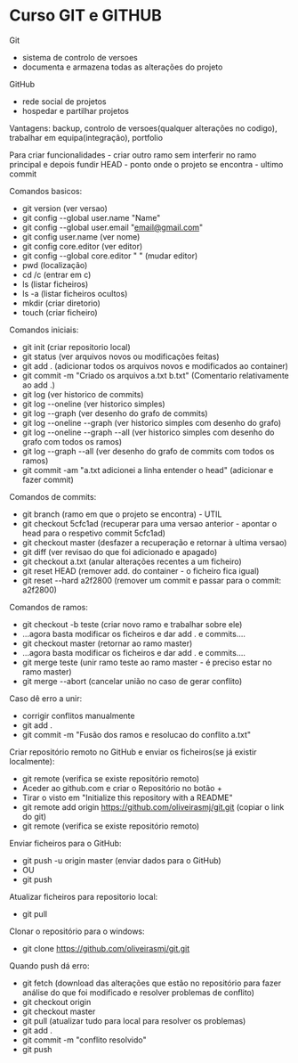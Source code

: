 # Curso GIT e GITHUB

Git
- sistema de controlo de versoes
- documenta e armazena todas as alterações do projeto

GitHub
- rede social de projetos
- hospedar e partilhar projetos

Vantagens: backup, controlo de versoes(qualquer alterações no codigo), trabalhar em equipa(integração), portfolio

Para criar funcionalidades - criar outro ramo sem interferir no ramo principal e depois fundir
HEAD - ponto onde o projeto se encontra - ultimo commit

Comandos basicos:
- git version (ver versao)
- git config --global user.name "Name"
- git config --global user.email "email@gmail.com"
- git config user.name (ver nome)
- git config core.editor (ver editor)
- git config --global core.editor " " (mudar editor)
- pwd (localização)
- cd /c (entrar em c)
- ls (listar ficheiros)
- ls -a (listar ficheiros ocultos)
- mkdir (criar diretorio)
- touch (criar ficheiro)

Comandos iniciais:
- git init (criar repositorio local)
- git status (ver arquivos novos ou modificações feitas)
- git add . (adicionar todos os arquivos novos e modificados ao container)
- git commit -m "Criado os arquivos a.txt b.txt" (Comentario relativamente ao add .) 
- git log (ver historico de commits)
- git log --oneline (ver historico simples)
- git log --graph (ver desenho do grafo de commits)
- git log --oneline --graph (ver historico simples com desenho do grafo)
- git log --oneline --graph --all (ver historico simples com desenho do grafo com todos os ramos)
- git log --graph --all (ver desenho do grafo de commits com todos os ramos)
- git commit -am "a.txt adicionei a linha entender o head" (adicionar e fazer commit)

Comandos de commits:
- git branch (ramo em que o projeto se encontra) - UTIL
- git checkout 5cfc1ad (recuperar para uma versao anterior - apontar o head para o respetivo commit 5cfc1ad)
- git checkout master (desfazer a recuperação e retornar à ultima versao)
- git diff (ver revisao do que foi adicionado e apagado)
- git checkout a.txt (anular alterações recentes a um ficheiro)
- git reset HEAD (remover add. do container - o ficheiro fica igual)
- git reset --hard a2f2800 (remover um commit e passar para o commit: a2f2800)

Comandos de ramos:
- git checkout -b teste (criar novo ramo e trabalhar sobre ele)
- ...agora basta modificar os ficheiros e dar add . e commits....
- git checkout master (retornar ao ramo master)
- ...agora basta modificar os ficheiros e dar add . e commits....
- git merge teste (unir ramo teste ao ramo master - é preciso estar no ramo master)
- git merge --abort (cancelar união no caso de gerar conflito)

Caso dê erro a unir:
- corrigir conflitos manualmente
- git add .
- git commit -m "Fusão dos ramos e resolucao do conflito a.txt"

Criar repositório remoto no GitHub e enviar os ficheiros(se já existir localmente):
- git remote (verifica se existe repositório remoto)
- Aceder ao github.com e criar o Repositório no botão +
- Tirar o visto em "Initialize this repository with a README"
- git remote add origin https://github.com/oliveirasmj/git.git (copiar o link do git)
- git remote (verifica se existe repositório remoto)

Enviar ficheiros para o GitHub:
- git push -u origin master (enviar dados para o GitHub)
- OU
- git push

Atualizar ficheiros para repositorio local:
- git pull

Clonar o repositório para o windows:
- git clone https://github.com/oliveirasmj/git.git

Quando push dá erro:
- git fetch (download das alterações que estão no repositório para fazer análise do que foi modificado e resolver problemas de conflito)
- git checkout origin
- git checkout master
- git pull (atualizar tudo para local para resolver os problemas)
- git add .
- git commit -m "conflito resolvido"
- git push
